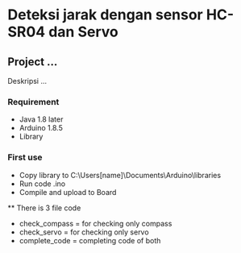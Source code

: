 # Deteksi jarak dengan sensor HC-SR04 dan Servo

## Project ...
  Deskripsi ...
  
### Requirement
  - Java 1.8 later
  - Arduino 1.8.5
  - Library 

### First use
  - Copy library to C:\Users\[name]\Documents\Arduino\libraries
  - Run code .ino
  - Compile and upload to Board


  ** There is 3 file code
  - check_compass   = for checking only compass
  - check_servo     = for checking only servo
  - complete_code   = completing code of both
